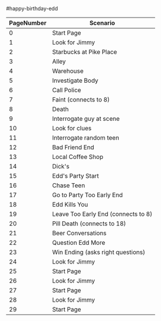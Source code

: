 #happy-birthday-edd

| PageNumber | Scenario |
| ----------- | ----------- |
| 0 | Start Page |
| 1 | Look for Jimmy |
| 2 | Starbucks at Pike Place |
| 3 | Alley |
| 4 | Warehouse |
| 5  | Investigate Body |
| 6 | Call Police |
| 7 | Faint (connects to 8) |
| 8 | Death |
| 9 | Interrogate guy at scene |
| 10 | Look for clues |
| 11 | Interrogate random teen |
| 12 | Bad Friend End |
| 13 | Local Coffee Shop |
| 14 | Dick's |
| 15 | Edd's Party Start |
| 16 | Chase Teen |
| 17 | Go to Party Too Early End |
| 18 | Edd Kills You |
| 19 | Leave Too Early End (connects to 8) |
| 20 | Pill Death (connects to 18) |
| 21 | Beer Conversations |
| 22 | Question Edd More |
| 23 | Win Ending (asks right questions) |
| 24 | Look for Jimmy |
| 25 | Start Page |
| 26 | Look for Jimmy |
| 27 | Start Page |
| 28 | Look for Jimmy |
| 29 | Start Page |


